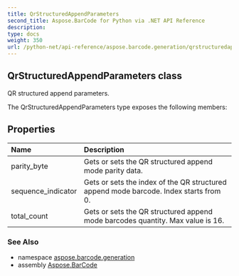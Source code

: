 ```yaml
---
title: QrStructuredAppendParameters
second_title: Aspose.BarCode for Python via .NET API Reference
description: 
type: docs
weight: 350
url: /python-net/api-reference/aspose.barcode.generation/qrstructuredappendparameters/
---
```


## QrStructuredAppendParameters class

QR structured append parameters.

The QrStructuredAppendParameters type exposes the following members:
## Properties
| Name | Description |
| :- | :- |
|parity_byte|Gets or sets the QR structured append mode parity data.|
|sequence_indicator|Gets or sets the index of the QR structured append mode barcode. Index starts from 0.|
|total_count|Gets or sets the QR structured append mode barcodes quantity. Max value is 16.|

### See Also

* namespace [aspose.barcode.generation](/barcode/python-net/api-reference/aspose.barcode.generation/)
* assembly [Aspose.BarCode](/barcode/python-net/api-reference/)

